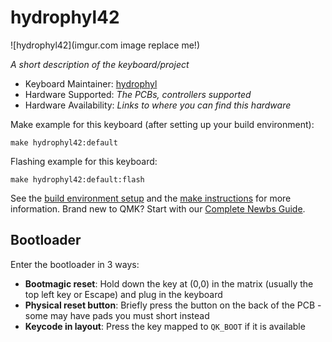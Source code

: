 # hydrophyl42

![hydrophyl42](imgur.com image replace me!)

*A short description of the keyboard/project*

* Keyboard Maintainer: [hydrophyl](https://github.com/hydrophyl)
* Hardware Supported: *The PCBs, controllers supported*
* Hardware Availability: *Links to where you can find this hardware*

Make example for this keyboard (after setting up your build environment):

    make hydrophyl42:default

Flashing example for this keyboard:

    make hydrophyl42:default:flash

See the [build environment setup](https://docs.qmk.fm/#/getting_started_build_tools) and the [make instructions](https://docs.qmk.fm/#/getting_started_make_guide) for more information. Brand new to QMK? Start with our [Complete Newbs Guide](https://docs.qmk.fm/#/newbs).

## Bootloader

Enter the bootloader in 3 ways:

* **Bootmagic reset**: Hold down the key at (0,0) in the matrix (usually the top left key or Escape) and plug in the keyboard
* **Physical reset button**: Briefly press the button on the back of the PCB - some may have pads you must short instead
* **Keycode in layout**: Press the key mapped to `QK_BOOT` if it is available

